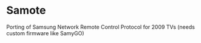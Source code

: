 # Samote
Porting of Samsung Network Remote Control Protocol for 2009 TVs (needs custom firmware like SamyGO)
